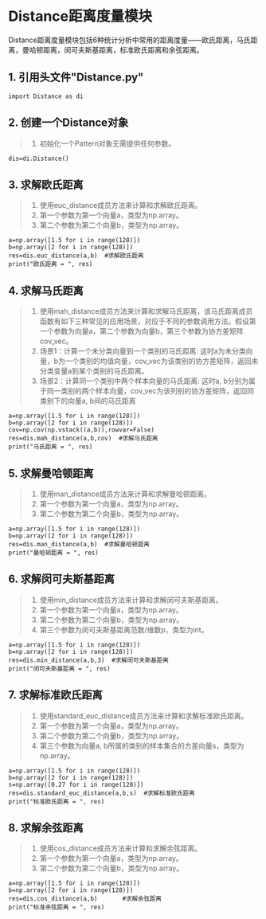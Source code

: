 # Distance距离度量模块
   
   Distance距离度量模块包括6种统计分析中常用的距离度量——欧氏距离，马氏距离，曼哈顿距离，闵可夫斯基距离，标准欧氏距离和余弦距离。
   
   ## 1. 引用头文件"Distance.py"
    import Distance as di

   ## 2. 创建一个Distance对象
   > 1. 初始化一个Pattern对象无需提供任何参数。
   
    dis=di.Distance()
    
   ## 3. 求解欧氏距离
   > 1. 使用euc_distance成员方法来计算和求解欧氏距离。
   > 2. 第一个参数为第一个向量a，类型为np.array。
   > 3. 第二个参数为第二个向量b，类型为np.array。
    
    a=np.array([1.5 for i in range(128)])
    b=np.array([2 for i in range(128)])
    res=dis.euc_distance(a,b)  #求解欧氏距离
    print("欧氏距离 = ", res)        
    
   ## 4. 求解马氏距离
   > 1. 使用mah_distance成员方法来计算和求解马氏距离，该马氏距离成员函数有如下三种常见的应用场景，对应于不同的参数调用方法。假设第一个参数为向量a，第二个参数为向量b，第三个参数为协方差矩阵cov_vec。
   > 2. 场景1：计算一个未分类向量到一个类别的马氏距离: 这时a为未分类向量，b为一个类别的均值向量，cov_vec为该类别的协方差矩阵，返回未分类变量a到某个类别的马氏距离。
   > 3. 场景2：计算同一个类别中两个样本向量的马氏距离: 这时a, b分别为属于同一类别的两个样本向量，cov_vec为该列别的协方差矩阵，返回同类别下的向量a, b间的马氏距离
   
    a=np.array([1.5 for i in range(128)])
    b=np.array([2 for i in range(128)])
    cov=np.cov(np.vstack((a,b)),rowvar=False)
    res=dis.mah_distance(a,b,cov)  #求解马氏距离
    print("马氏距离 = ", res) 
    
   ## 5. 求解曼哈顿距离
   > 1. 使用man_distance成员方法来计算和求解曼哈顿距离。
   > 2. 第一个参数为第一个向量a，类型为np.array。
   > 3. 第二个参数为第二个向量b，类型为np.array。
   
    a=np.array([1.5 for i in range(128)])
    b=np.array([2 for i in range(128)])
    res=dis.man_distance(a,b)  #求解曼哈顿距离
    print("曼哈顿距离 = ", res) 
    
   ## 6. 求解闵可夫斯基距离
   > 1. 使用min_distance成员方法来计算和求解闵可夫斯基距离。
   > 2. 第一个参数为第一个向量a，类型为np.array。
   > 3. 第二个参数为第二个向量b，类型为np.array。
   > 4. 第三个参数为闵可夫斯基距离范数/维数p，类型为int。
   
    a=np.array([1.5 for i in range(128)])
    b=np.array([2 for i in range(128)])
    res=dis.min_distance(a,b,3)  #求解闵可夫斯基距离
    print("闵可夫斯基距离 = ", res) 
   
   ## 7. 求解标准欧氏距离
   > 1. 使用standard_euc_distance成员方法来计算和求解标准欧氏距离。
   > 2. 第一个参数为第一个向量a，类型为np.array。
   > 3. 第二个参数为第二个向量b，类型为np.array。
   > 4. 第三个参数为向量a, b所属的类别的样本集合的方差向量s，类型为np.array。
   
    a=np.array([1.5 for i in range(128)])
    b=np.array([2 for i in range(128)])
    s=np.array([0.27 for i in range(128)])
    res=dis.standard_euc_distance(a,b,s)  #求解标准欧氏距离
    print("标准欧氏距离 = ", res)          
   
   ## 8. 求解余弦距离
   > 1. 使用cos_distance成员方法来计算和求解余弦距离。
   > 2. 第一个参数为第一个向量a，类型为np.array。
   > 3. 第二个参数为第二个向量b，类型为np.array。
   
    a=np.array([1.5 for i in range(128)])
    b=np.array([2 for i in range(128)])
    res=dis.cos_distance(a,b)       #求解余弦距离
    print("标准余弦距离 = ", res)       
   
 
